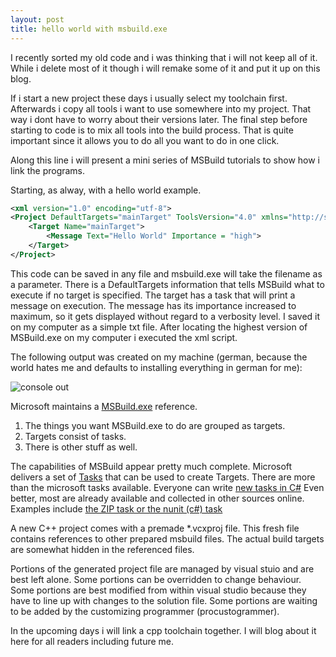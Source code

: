```yaml
---
layout: post
title: hello world with msbuild.exe
---
```


I recently sorted my old code and i was thinking that i will not keep all of it.  While i delete most of it though i will remake some of it and put it up on this blog.

If i start a new project these days i usually select my toolchain first.  Afterwards i copy all tools i want to use somewhere into my project.  That way i dont have to worry about their versions later.  The final step before starting to code is to mix all tools into the build process. That is quite important since it allows you to do all you want to do in one click.

Along this line i will present a mini series of MSBuild tutorials to show how i link the programs.

Starting, as alway, with a hello world example.

```xml
<xml version="1.0" encoding="utf-8">
<Project DefaultTargets="mainTarget" ToolsVersion="4.0" xmlns="http://schemas.microsoft.com/developer/msbuild/2003">
    <Target Name="mainTarget">
        <Message Text="Hello World" Importance = "high">
    </Target>
</Project>
```

This code can be saved in any file and msbuild.exe will take the filename as a parameter.  There is a DefaultTargets information that tells MSBuild what to execute if no target is specified. The target has a task that will print a message on execution. The message has its importance increased to maximum, so it gets displayed without regard to a verbosity level. I saved it on my computer as a simple txt file. After locating the highest version of MSBuild.exe on my computer i executed the xml script.

The following output was created on my machine
(german, because the world hates me and defaults to installing everything in german for me):

![console out]("http://blog.aypahyo.net/pictures/MSBuild_HelloWorld_Output.png")

Microsoft maintains a [MSBuild.exe](http://msdn.microsoft.com/en-us/library/0k6kkbsd(v=vs.100).aspx) reference.

1. The things you want MSBuild.exe to do are grouped as targets.
2. Targets consist of tasks.
3. There is other stuff as well.

The capabilities of MSBuild appear pretty much complete.
Microsoft delivers a set of [Tasks](http://msdn.microsoft.com/en-us/library/7z253716(v=vs.100).aspx)
that can be used to create Targets.
There are more than the microsoft tasks available.
Everyone can write [new tasks in C#](http://lmgtfy.com/?q=How+to+create+custom+msbuild+task)
Even better, most are already available and collected in other sources online.
Examples include [the ZIP task or the nunit (c#) task](http://msbuildtasks.tigris.org/)

A new C++ project comes with a premade *.vcxproj file.
This fresh file contains references to other prepared msbuild files.
The actual build targets are somewhat hidden in the referenced files.

Portions of the generated project file are managed by visual stuio and are best left alone.
Some portions can be overridden to change behaviour.
Some portions are best modified from within visual studio because they have to line up with changes to the solution file.
Some portions are waiting to be added by the customizing programmer (procustogrammer).

In the upcoming days i will link a cpp toolchain together.
I will blog about it here for all readers including future me.
